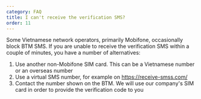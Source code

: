 ```yaml
---
category: FAQ
title: I can't receive the verification SMS?
order: 11
---
```


Some Vietnamese network operators, primarily Mobifone, occasionally block BTM SMS. If you are unable to receive the verification SMS within a couple of minutes, you have a number of alternatives:

1. Use another non-Mobifone SIM card. This can be a Vietnamese number or an overseas number
2. Use a virtual SMS number, for example on https://receive-smss.com/
3. Contact the number shown on the BTM. We will use our company's SIM card in order to provide the verification code to you
